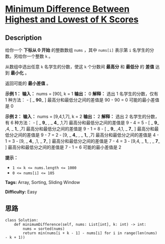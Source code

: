 # [Minimum Difference Between Highest and Lowest of K Scores][title]

## Description

给你一个 **下标从 0 开始** 的整数数组 `nums` ，其中 `nums[i]` 表示第 `i` 名学生的分数。另给你一个整数 `k` 。

从数组中选出任意 `k` 名学生的分数，使这 `k` 个分数间 **最高分** 和 **最低分** 的 **差值** 达到 **最小化** 。

返回可能的 **最小差值** 。



**示例 1：**
            **输入：** nums = [90], k = 1    **输出：** 0    **解释：** 选出 1 名学生的分数，仅有 1 种方法：    - [ _ **90**_ ] 最高分和最低分之间的差值是 90 - 90 = 0    可能的最小差值是 0    

**示例 2：**
            **输入：** nums = [9,4,1,7], k = 2    **输出：** 2    **解释：** 选出 2 名学生的分数，有 6 种方法：    - [ _ **9**_ , _ **4**_ ,1,7] 最高分和最低分之间的差值是 9 - 4 = 5    - [ _ **9**_ ,4, _ **1**_ ,7] 最高分和最低分之间的差值是 9 - 1 = 8    - [ _ **9**_ ,4,1, _ **7**_ ] 最高分和最低分之间的差值是 9 - 7 = 2    - [9, _ **4**_ , _ **1**_ ,7] 最高分和最低分之间的差值是 4 - 1 = 3    - [9, _ **4**_ ,1, _ **7**_ ] 最高分和最低分之间的差值是 7 - 4 = 3    - [9,4, _ **1**_ , _ **7**_ ] 最高分和最低分之间的差值是 7 - 1 = 6    可能的最小差值是 2



**提示：**

  * `1 <= k <= nums.length <= 1000`
  * `0 <= nums[i] <= 105`


**Tags:** Array, Sorting, Sliding Window

**Difficulty:** Easy

## 思路

``` python3
class Solution:
    def minimumDifference(self, nums: List[int], k: int) -> int:
        nums = sorted(nums)
        return min(nums[i + k - 1] - nums[i] for i in range(len(nums) - k + 1))
```

[title]: https://leetcode-cn.com/problems/minimum-difference-between-highest-and-lowest-of-k-scores
